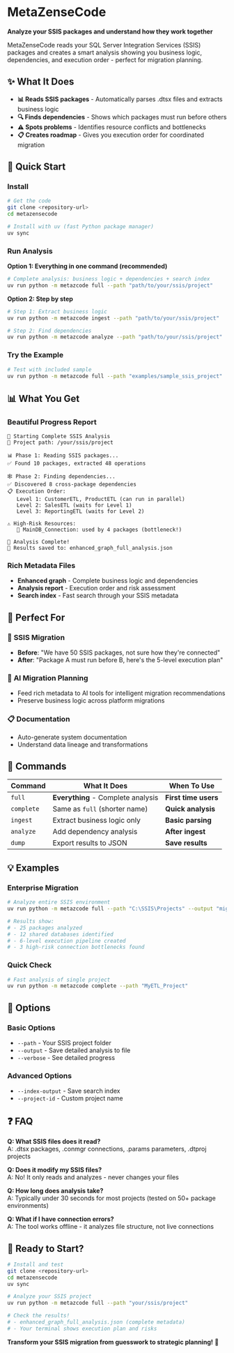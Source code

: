 # MetaZenseCode

**Analyze your SSIS packages and understand how they work together**

MetaZenseCode reads your SQL Server Integration Services (SSIS) packages and creates a smart analysis showing you business logic, dependencies, and execution order - perfect for migration planning.

## ✨ What It Does

- **📊 Reads SSIS packages** - Automatically parses .dtsx files and extracts business logic
- **🔍 Finds dependencies** - Shows which packages must run before others
- **⚠️ Spots problems** - Identifies resource conflicts and bottlenecks  
- **📋 Creates roadmap** - Gives you execution order for coordinated migration

## 🚀 Quick Start

### Install

```bash
# Get the code
git clone <repository-url>
cd metazensecode

# Install with uv (fast Python package manager)
uv sync
```

### Run Analysis

**Option 1: Everything in one command (recommended)**
```bash
# Complete analysis: business logic + dependencies + search index
uv run python -m metazcode full --path "path/to/your/ssis/project"
```

**Option 2: Step by step**
```bash
# Step 1: Extract business logic
uv run python -m metazcode ingest --path "path/to/your/ssis/project"

# Step 2: Find dependencies
uv run python -m metazcode analyze --path "path/to/your/ssis/project"
```

### Try the Example

```bash
# Test with included sample
uv run python -m metazcode full --path "examples/sample_ssis_project"
```

## 📊 What You Get

### Beautiful Progress Report
```
🚀 Starting Complete SSIS Analysis
📁 Project path: /your/ssis/project

📊 Phase 1: Reading SSIS packages...
✅ Found 10 packages, extracted 48 operations

🕸️ Phase 2: Finding dependencies...
✅ Discovered 8 cross-package dependencies
📋 Execution Order:
   Level 1: CustomerETL, ProductETL (can run in parallel)
   Level 2: SalesETL (waits for Level 1)
   Level 3: ReportingETL (waits for Level 2)

⚠️ High-Risk Resources:
   🔌 MainDB_Connection: used by 4 packages (bottleneck!)

🎉 Analysis Complete!
💾 Results saved to: enhanced_graph_full_analysis.json
```

### Rich Metadata Files
- **Enhanced graph** - Complete business logic and dependencies
- **Analysis report** - Execution order and risk assessment
- **Search index** - Fast search through your SSIS metadata

## 🎯 Perfect For

### 🔄 **SSIS Migration**
- **Before**: "We have 50 SSIS packages, not sure how they're connected"
- **After**: "Package A must run before B, here's the 5-level execution plan"

### 🤖 **AI Migration Planning**  
- Feed rich metadata to AI tools for intelligent migration recommendations
- Preserve business logic across platform migrations

### 📋 **Documentation**
- Auto-generate system documentation
- Understand data lineage and transformations

## 📁 Commands

| Command | What It Does | When To Use |
|---------|-------------|-------------|
| `full` | **Everything** - Complete analysis | **First time users** |
| `complete` | Same as `full` (shorter name) | **Quick analysis** |
| `ingest` | Extract business logic only | **Basic parsing** |
| `analyze` | Add dependency analysis | **After ingest** |
| `dump` | Export results to JSON | **Save results** |

## 💡 Examples

### Enterprise Migration
```bash
# Analyze entire SSIS environment
uv run python -m metazcode full --path "C:\SSIS\Projects" --output "migration_plan.json"

# Results show:
# - 25 packages analyzed  
# - 12 shared databases identified
# - 6-level execution pipeline created
# - 3 high-risk connection bottlenecks found
```

### Quick Check
```bash
# Fast analysis of single project
uv run python -m metazcode complete --path "MyETL_Project"
```

## 🔧 Options

### Basic Options
- `--path` - Your SSIS project folder
- `--output` - Save detailed analysis to file
- `--verbose` - See detailed progress

### Advanced Options  
- `--index-output` - Save search index
- `--project-id` - Custom project name

## ❓ FAQ

**Q: What SSIS files does it read?**  
A: .dtsx packages, .conmgr connections, .params parameters, .dtproj projects

**Q: Does it modify my SSIS files?**  
A: No! It only reads and analyzes - never changes your files

**Q: How long does analysis take?**  
A: Typically under 30 seconds for most projects (tested on 50+ package environments)

**Q: What if I have connection errors?**  
A: The tool works offline - it analyzes file structure, not live connections

## 🚀 Ready to Start?

```bash
# Install and test
git clone <repository-url>
cd metazensecode  
uv sync

# Analyze your SSIS project
uv run python -m metazcode full --path "your/ssis/project"

# Check the results!
# - enhanced_graph_full_analysis.json (complete metadata)
# - Your terminal shows execution plan and risks
```

**Transform your SSIS migration from guesswork to strategic planning!** 🎯